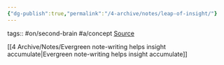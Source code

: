 ```yaml
---
{"dg-publish":true,"permalink":"/4-archive/notes/leap-of-insight/"}
---
```


tags:: #on/second-brain #a/concept
[Source](https://notes.andymatuschak.org/zSn7SX7yMtnh1ZCQEG44TJoxrH7Udpm9oeEm)

[[4 Archive/Notes/Evergreen note-writing helps insight accumulate\|Evergreen note-writing helps insight accumulate]]